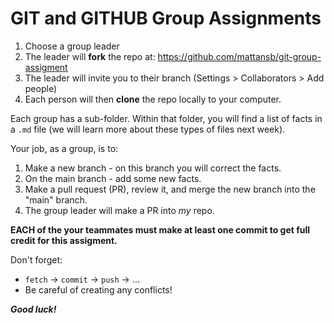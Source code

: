 # GIT and GITHUB Group Assignments

1. Choose a group leader
2. The leader will **fork** the repo at: https://github.com/mattansb/git-group-assigment
3. The leader will invite you to their branch (Settings > Collaborators > Add people)
4. Each person will then **clone** the repo locally to your computer.



Each group has a sub-folder. Within that folder, you will find a list of facts in a `.md` file
(we will learn more about these types of files next week).



Your job, as a group, is to:

1. Make a new branch - on this branch you will correct the facts.
2. On the main branch - add some new facts.
3. Make a pull request (PR), review it, and merge the new branch into the "main" branch.
4. The group leader will make a PR into *my* repo.



**EACH of the your teammates must make at least one commit to get full credit for this assigment.**



Don't forget:

* `fetch` -> `commit` -> `push` -> ...
* Be careful of creating any conflicts!



***Good luck!***

